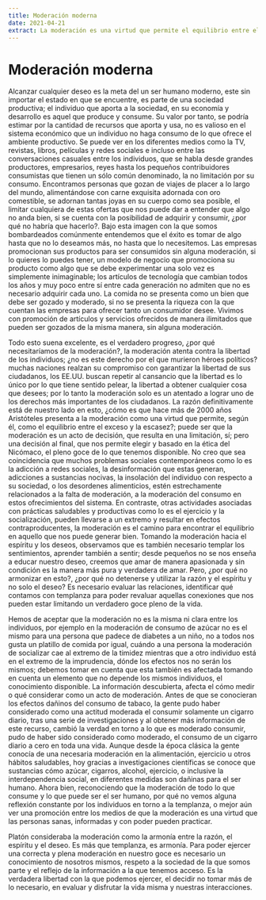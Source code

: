 ```yaml
---
title: Moderación moderna
date: 2021-04-21
extract: La moderación es una virtud que permite el equilibrio entre el exceso y la escasez, es necesario para el pleno goce de la vida.
---
```


# Moderación moderna

Alcanzar cualquier deseo es la meta del un ser humano moderno, este sin importar el estado en que se encuentre, es parte de una sociedad productiva; el individuo que aporta a la sociedad, en su economía y desarrollo es aquel que produce y consume. Su valor por tanto, se podría estimar por la cantidad de recursos que aporta y usa, no es valioso en el sistema económico que un individuo no haga consumo de lo que ofrece el ambiente productivo. Se puede ver en los diferentes medios como la TV, revistas, libros, películas y redes sociales e incluso entre las conversaciones casuales entre los individuos, que se habla desde grandes productores, empresarios, reyes hasta los pequeños contribuidores consumistas que tienen un sólo común denominado, la no limitación por su consumo. Encontramos personas que gozan de viajes de placer a lo largo del mundo, alimentándose con carne exquisita adornada con oro comestible, se adornan tantas joyas en su cuerpo como sea posible, el limitar cualquiera de estas ofertas que nos puede dar a entender que algo no anda bien, si se cuenta con la posibilidad de adquirir y consumir, ¿por qué no habría que hacerlo?. Bajo esta imagen con la que somos bombardeados comúnmente entendemos que el éxito es tomar de algo hasta que no lo deseamos más, no hasta que lo necesitemos. Las empresas promocionan sus productos para ser consumidos sin alguna moderación, si lo quieres lo puedes tener, un modelo de negocio que promociona su producto como algo que se debe experimentar una solo vez es simplemente inimaginable; los artículos de tecnología que cambian todos los años y muy poco entre sí entre cada generación no admiten que no es necesario adquirir cada uno. La comida no se presenta como un bien que debe ser gozado y moderado, si no se presenta la riqueza con la que cuentan las empresas para ofrecer tanto un consumidor desee. Vivimos con promoción de artículos y servicios ofrecidos de manera ilimitados que pueden ser gozados de la misma manera, sin alguna moderación.

Todo esto suena excelente, es el verdadero progreso, ¿por qué necesitaríamos de la moderación?, la moderación atenta contra la libertad de los individuos; ¿no es este derecho por el que murieron héroes políticos? muchas naciones realzan su compromiso con garantizar la libertad de sus ciudadanos, los EE.UU. buscan repetir al cansancio que la libertad es lo único por lo que tiene sentido pelear, la libertad a obtener cualquier cosa que desees; por lo tanto la moderación solo es un atentado a lograr uno de los derechos más importantes de los ciudadanos. La razón definitivamente está de nuestro lado en esto, ¿cómo es que hace más de 2000 años Aristóteles presenta a la moderación como una virtud que permite, según él, como el equilibrio entre el exceso y la escasez?; puede ser que la moderación es un acto de decisión, que resulta en una limitación, sí; pero una decisión al final, que nos permite elegir y basado en la ética del Nicómaco, el pleno goce de lo que tenemos disponible. No creo que sea coincidencia que muchos problemas sociales contemporáneos como lo es la adicción a redes sociales, la desinformación que estas generan, adicciones a sustancias nocivas, la insolación del individuo con respecto a su sociedad, o los desordenes alimenticios, estén estrechamente relacionados a la falta de moderación, a la moderación del consumo en estos ofrecimientos del sistema. En contraste, otras actividades asociadas con prácticas saludables y productivas como lo es el ejercicio y la socialización, pueden llevarse a un extremo y resultar en efectos contraproducentes, la moderación es el camino para encontrar el equilibrio en aquello que nos puede generar bien. Tomando la moderación hacia el espíritu y los deseos, observamos que es también necesario templar los sentimientos, aprender también a sentir; desde pequeños no se nos enseña a educar nuestro deseo, creemos que amar de manera apasionada y sin condición es la manera más pura y verdadera de amar. Pero, ¿por qué no armonizar en esto?, ¿por qué no detenerse y utilizar la razón y el espíritu y no solo el deseo? Es necesario evaluar las relaciones, identificar qué contamos con templanza para poder revaluar aquellas conexiones que nos pueden estar limitando un verdadero goce pleno de la vida.

Hemos de aceptar que la moderación no es la misma ni clara entre los individuos, por ejemplo en la moderación de consumo de azúcar no es el mismo para una persona que padece de diabetes a un niño, no a todos nos gusta un platillo de comida por igual, cuándo a una persona la moderación de socializar cae al extremo de la timidez mientras que a otro individuo está en el extremo de la imprudencia, dónde los efectos nos no serán los mismos; debemos tomar en cuenta que esta también es afectada tomando en cuenta un elemento que no depende los mismos individuos, el conocimiento disponible. La información descubierta, afecta el cómo medir o qué considerar como un acto de moderación. Antes de que se conocieran los efectos dañinos del consumo de tabaco, la gente pudo haber considerado como una actitud moderada el consumir solamente un cigarro diario, tras una serie de investigaciones y al obtener más información de este recurso, cambió la verdad en torno a lo que es moderado consumir, pudo de haber sido considerado como moderado, el consumo de un cigarro diario a cero en toda una vida. Aunque desde la época clásica la gente conocía de una necesaria moderación en la alimentación, ejercicio u otros hábitos saludables, hoy gracias a investigaciones científicas se conoce que sustancias cómo azúcar, cigarros, alcohol, ejercicio, o inclusive la interdependencia social, en diferentes medidas son dañinas para el ser humano. Ahora bien, reconociendo que la moderación de todo lo que consume y lo que puede ser el ser humano, por qué no vemos alguna reflexión constante por los individuos en torno a la templanza, o mejor aún ver una promoción entre los medios de que la moderación es una virtud que las personas sanas, informadas y con poder pueden practicar.

Platón consideraba la moderación como la armonía entre la razón, el espíritu y el deseo. Es más que templanza, es armonía. Para poder ejercer una correcta y plena moderación en nuestro goce es necesario un conocimiento de nosotros mismos, respeto a la sociedad de la que somos parte y el reflejo de la información a la que tenemos acceso. Es la verdadera libertad con la que podemos ejercer, el decidir no tomar más de lo necesario, en evaluar y disfrutar la vida misma y nuestras interacciones.
